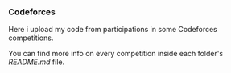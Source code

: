 ### Codeforces

Here i upload my code from participations in some Codeforces competitions.



You can find more info on every competition inside each folder's *README.md* file.